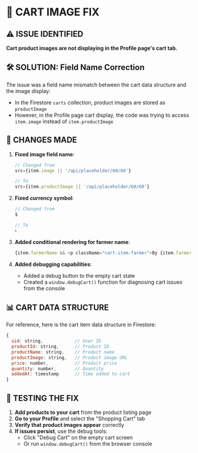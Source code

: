 # 🛒 CART IMAGE FIX

## ⚠️ ISSUE IDENTIFIED
**Cart product images are not displaying in the Profile page's cart tab.**

## 🛠️ SOLUTION: Field Name Correction

The issue was a field name mismatch between the cart data structure and the image display:

- In the Firestore `carts` collection, product images are stored as `productImage`
- However, in the Profile page cart display, the code was trying to access `item.image` instead of `item.productImage`

## 📝 CHANGES MADE

1. **Fixed image field name**:
   ```javascript
   // Changed from
   src={item.image || '/api/placeholder/60/60'}
   
   // To
   src={item.productImage || '/api/placeholder/60/60'}
   ```

2. **Fixed currency symbol**:
   ```javascript
   // Changed from
   $
   
   // To
   ৳
   ```

3. **Added conditional rendering for farmer name**:
   ```javascript
   {item.farmerName && <p className="cart-item-farmer">By {item.farmerName}</p>}
   ```

4. **Added debugging capabilities**:
   - Added a debug button to the empty cart state
   - Created a `window.debugCart()` function for diagnosing cart issues from the console
   
## 📊 CART DATA STRUCTURE

For reference, here is the cart item data structure in Firestore:

```javascript
{
  uid: string,            // User ID
  productId: string,      // Product ID
  productName: string,    // Product name
  productImage: string,   // Product image URL
  price: number,          // Product price
  quantity: number,       // Quantity
  addedAt: timestamp      // Time added to cart
}
```

## 🧪 TESTING THE FIX

1. **Add products to your cart** from the product listing page
2. **Go to your Profile** and select the "Shopping Cart" tab
3. **Verify that product images appear** correctly
4. **If issues persist**, use the debug tools:
   - Click "Debug Cart" on the empty cart screen
   - Or run `window.debugCart()` from the browser console
